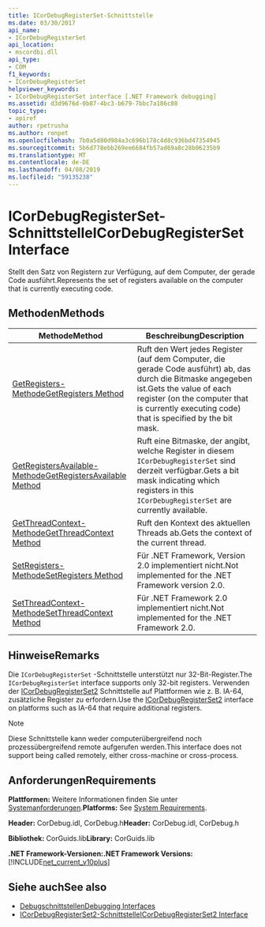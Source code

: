 ```yaml
---
title: ICorDebugRegisterSet-Schnittstelle
ms.date: 03/30/2017
api_name:
- ICorDebugRegisterSet
api_location:
- mscordbi.dll
api_type:
- COM
f1_keywords:
- ICorDebugRegisterSet
helpviewer_keywords:
- ICorDebugRegisterSet interface [.NET Framework debugging]
ms.assetid: d3d9676d-0b87-4bc3-b679-7bbc7a186c88
topic_type:
- apiref
author: rpetrusha
ms.author: ronpet
ms.openlocfilehash: 7b0a5d80d984a3c696b178c4d8c936bd47354945
ms.sourcegitcommit: 5b6d778ebb269ee6684fb57ad69a8c28b06235b9
ms.translationtype: MT
ms.contentlocale: de-DE
ms.lasthandoff: 04/08/2019
ms.locfileid: "59135238"
---
```

# <a name="icordebugregisterset-interface"></a><span data-ttu-id="4dfc8-102">ICorDebugRegisterSet-Schnittstelle</span><span class="sxs-lookup"><span data-stu-id="4dfc8-102">ICorDebugRegisterSet Interface</span></span>
<span data-ttu-id="4dfc8-103">Stellt den Satz von Registern zur Verfügung, auf dem Computer, der gerade Code ausführt.</span><span class="sxs-lookup"><span data-stu-id="4dfc8-103">Represents the set of registers available on the computer that is currently executing code.</span></span>  
  
## <a name="methods"></a><span data-ttu-id="4dfc8-104">Methoden</span><span class="sxs-lookup"><span data-stu-id="4dfc8-104">Methods</span></span>  
  
|<span data-ttu-id="4dfc8-105">Methode</span><span class="sxs-lookup"><span data-stu-id="4dfc8-105">Method</span></span>|<span data-ttu-id="4dfc8-106">Beschreibung</span><span class="sxs-lookup"><span data-stu-id="4dfc8-106">Description</span></span>|  
|------------|-----------------|  
|[<span data-ttu-id="4dfc8-107">GetRegisters-Methode</span><span class="sxs-lookup"><span data-stu-id="4dfc8-107">GetRegisters Method</span></span>](../../../../docs/framework/unmanaged-api/debugging/icordebugregisterset-getregisters-method.md)|<span data-ttu-id="4dfc8-108">Ruft den Wert jedes Register (auf dem Computer, die gerade Code ausführt) ab, das durch die Bitmaske angegeben ist.</span><span class="sxs-lookup"><span data-stu-id="4dfc8-108">Gets the value of each register (on the computer that is currently executing code) that is specified by the bit mask.</span></span>|  
|[<span data-ttu-id="4dfc8-109">GetRegistersAvailable-Methode</span><span class="sxs-lookup"><span data-stu-id="4dfc8-109">GetRegistersAvailable Method</span></span>](../../../../docs/framework/unmanaged-api/debugging/icordebugregisterset-getregistersavailable-method.md)|<span data-ttu-id="4dfc8-110">Ruft eine Bitmaske, der angibt, welche Register in diesem `ICorDebugRegisterSet` sind derzeit verfügbar.</span><span class="sxs-lookup"><span data-stu-id="4dfc8-110">Gets a bit mask indicating which registers in this `ICorDebugRegisterSet` are currently available.</span></span>|  
|[<span data-ttu-id="4dfc8-111">GetThreadContext-Methode</span><span class="sxs-lookup"><span data-stu-id="4dfc8-111">GetThreadContext Method</span></span>](../../../../docs/framework/unmanaged-api/debugging/icordebugregisterset-getthreadcontext-method.md)|<span data-ttu-id="4dfc8-112">Ruft den Kontext des aktuellen Threads ab.</span><span class="sxs-lookup"><span data-stu-id="4dfc8-112">Gets the context of the current thread.</span></span>|  
|[<span data-ttu-id="4dfc8-113">SetRegisters-Methode</span><span class="sxs-lookup"><span data-stu-id="4dfc8-113">SetRegisters Method</span></span>](../../../../docs/framework/unmanaged-api/debugging/icordebugregisterset-setregisters-method.md)|<span data-ttu-id="4dfc8-114">Für .NET Framework, Version 2.0 implementiert nicht.</span><span class="sxs-lookup"><span data-stu-id="4dfc8-114">Not implemented for the .NET Framework version 2.0.</span></span>|  
|[<span data-ttu-id="4dfc8-115">SetThreadContext-Methode</span><span class="sxs-lookup"><span data-stu-id="4dfc8-115">SetThreadContext Method</span></span>](../../../../docs/framework/unmanaged-api/debugging/icordebugregisterset-setthreadcontext-method.md)|<span data-ttu-id="4dfc8-116">Für .NET Framework 2.0 implementiert nicht.</span><span class="sxs-lookup"><span data-stu-id="4dfc8-116">Not implemented for the .NET Framework 2.0.</span></span>|  
  
## <a name="remarks"></a><span data-ttu-id="4dfc8-117">Hinweise</span><span class="sxs-lookup"><span data-stu-id="4dfc8-117">Remarks</span></span>  
 <span data-ttu-id="4dfc8-118">Die `ICorDebugRegisterSet` -Schnittstelle unterstützt nur 32-Bit-Register.</span><span class="sxs-lookup"><span data-stu-id="4dfc8-118">The `ICorDebugRegisterSet` interface supports only 32-bit registers.</span></span> <span data-ttu-id="4dfc8-119">Verwenden der [ICorDebugRegisterSet2](../../../../docs/framework/unmanaged-api/debugging/icordebugregisterset2-interface.md) Schnittstelle auf Plattformen wie z. B. IA-64, zusätzliche Register zu erfordern.</span><span class="sxs-lookup"><span data-stu-id="4dfc8-119">Use the [ICorDebugRegisterSet2](../../../../docs/framework/unmanaged-api/debugging/icordebugregisterset2-interface.md) interface on platforms such as IA-64 that require additional registers.</span></span>  
  
> [!NOTE]
>  <span data-ttu-id="4dfc8-120">Diese Schnittstelle kann weder computerübergreifend noch prozessübergreifend remote aufgerufen werden.</span><span class="sxs-lookup"><span data-stu-id="4dfc8-120">This interface does not support being called remotely, either cross-machine or cross-process.</span></span>  
  
## <a name="requirements"></a><span data-ttu-id="4dfc8-121">Anforderungen</span><span class="sxs-lookup"><span data-stu-id="4dfc8-121">Requirements</span></span>  
 <span data-ttu-id="4dfc8-122">**Plattformen:** Weitere Informationen finden Sie unter [Systemanforderungen](../../../../docs/framework/get-started/system-requirements.md).</span><span class="sxs-lookup"><span data-stu-id="4dfc8-122">**Platforms:** See [System Requirements](../../../../docs/framework/get-started/system-requirements.md).</span></span>  
  
 <span data-ttu-id="4dfc8-123">**Header:** CorDebug.idl, CorDebug.h</span><span class="sxs-lookup"><span data-stu-id="4dfc8-123">**Header:** CorDebug.idl, CorDebug.h</span></span>  
  
 <span data-ttu-id="4dfc8-124">**Bibliothek:** CorGuids.lib</span><span class="sxs-lookup"><span data-stu-id="4dfc8-124">**Library:** CorGuids.lib</span></span>  
  
 **<span data-ttu-id="4dfc8-125">.NET Framework-Versionen:</span><span class="sxs-lookup"><span data-stu-id="4dfc8-125">.NET Framework Versions:</span></span>** [!INCLUDE[net_current_v10plus](../../../../includes/net-current-v10plus-md.md)]  
  
## <a name="see-also"></a><span data-ttu-id="4dfc8-126">Siehe auch</span><span class="sxs-lookup"><span data-stu-id="4dfc8-126">See also</span></span>

- [<span data-ttu-id="4dfc8-127">Debugschnittstellen</span><span class="sxs-lookup"><span data-stu-id="4dfc8-127">Debugging Interfaces</span></span>](../../../../docs/framework/unmanaged-api/debugging/debugging-interfaces.md)
- [<span data-ttu-id="4dfc8-128">ICorDebugRegisterSet2-Schnittstelle</span><span class="sxs-lookup"><span data-stu-id="4dfc8-128">ICorDebugRegisterSet2 Interface</span></span>](../../../../docs/framework/unmanaged-api/debugging/icordebugregisterset2-interface.md)
